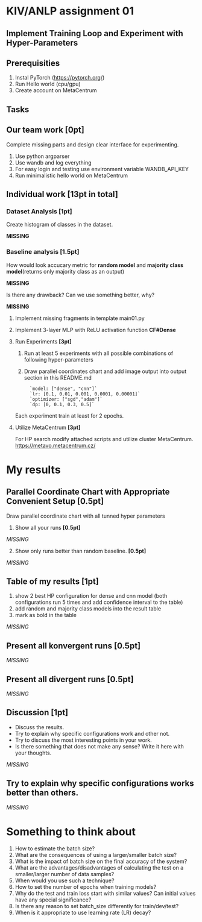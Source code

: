 # KIV/ANLP assignment 01

## Implement Training Loop and Experiment with Hyper-Parameters

## Prerequisities
1. Instal PyTorch (https://pytorch.org/)
2. Run Hello world (cpu/gpu)
3. Create account on MetaCentrum

## Tasks 

## Our team work  [0pt]

Complete missing parts and design clear interface for experimenting.
1. Use python argparser 
2. Use wandb and log everything
3. For easy login and testing use environment variable WANDB_API_KEY 
4. Run minimalistic hello world on MetaCentrum



## Individual work **[13pt in total]**

### Dataset Analysis **[1pt]**
Create histogram of classes in the dataset. 

__MISSING__ 


### Baseline analysis **[1.5pt]**
How would look accucary metric for **random model** and **majority class model**(returns only majority class as an output)

__MISSING__ 

Is there any drawback? Can we use something better, why?

__MISSING__ 

1. Implement missing fragments in template main01.py
2. Implement 3-layer MLP with ReLU activation function **CF#Dense** 
3. Run Experiments **[3pt]**
   1. Run at least 5 experiments with all possible combinations of following hyper-parameters 
   2. Draw parallel coordinates chart and add image output into output section in this README.md
 

            `model: ["dense", "cnn"]`
            `lr: [0.1, 0.01, 0.001, 0.0001, 0.00001]`
            `optimizer: ["sgd","adam"]`
            `dp: [0, 0.1, 0.3, 0.5]`

   Each experiment train at least for 2 epochs.

 

4. Utilize MetaCentrum **[3pt]**

   For HP search modify attached scripts and utilize cluster MetaCentrum. 
https://metavo.metacentrum.cz/


# My results
## Parallel Coordinate Chart with Appropriate Convenient Setup **[0.5pt]**
Draw parallel coordinate chart with all tunned hyper parameters

1. Show all your runs **[0.5pt]**

_MISSING_

2. Show only runs better than random baseline. **[0.5pt]**

_MISSING_


## Table of my results **[1pt]**
1. show 2 best HP configuration for dense and cnn model 
(both configurations run 5 times and add confidence interval to the table)
2. add random and majority class models into the result table
3. mark as bold in the table

_MISSING_

## Present all konvergent runs **[0.5pt]**
_MISSING_

## Present all divergent runs **[0.5pt]**
_MISSING_

## Discussion **[1pt]**
- Discuss the results. 
- Try to explain why specific configurations work and other not. 
- Try to discuss the most interesting points in your work. 
- Is there something that does not make any sense? Write it here with your thoughts. 

_MISSING_

## Try to explain why specific configurations works better than others. 

_MISSING_


# Something to think about

1. How to estimate the batch size?
2. What are the consequences of using a larger/smaller batch size?
3. What is the impact of batch size on the final accuracy of the system?
4. What are the advantages/disadvantages of calculating the test on a smaller/larger number of data samples?
5. When would you use such a technique?
6. How to set the number of epochs when training models?
7. Why do the test and train loss start with similar values? Can initial values have any special significance?
8. Is there any reason to set batch_size differently for train/dev/test?
9. When is it appropriate to use learning rate (LR) decay?

                                                                   

